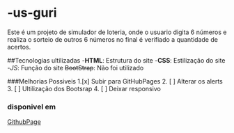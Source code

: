 # -us-guri
Este é um projeto de simulador de loteria, onde o usuario digita 6 números e realiza o sorteio de outros 6 números no final é verifiado a quantidade de
acertos. 

##Tecnologias ultilizadas
-**HTML**: Estrutura do site
-__CSS__: Estilização do site
-*_JS_*: Função do  site
~~BootStrap~~: Não foi utilizado

###Melhorias Possiveis
1.[x] Subir para GitHubPages
2. [ ] Alterar os alerts
3. [ ] Ultilização dos Bootsrap
4. [ ] Deixar responsivo

### disponivel em 
[GithubPage](https://github.com/abnerbulhon/-us-guri)


